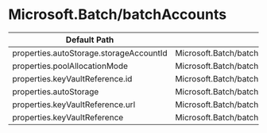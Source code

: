 # Microsoft.Batch/batchAccounts

| Default Path | Alias |
|---|---|
| properties.autoStorage.storageAccountId | Microsoft.Batch/batchAccounts/autoStorage.storageAccountId |
| properties.poolAllocationMode | Microsoft.Batch/batchAccounts/poolAllocationMode |
| properties.keyVaultReference.id | Microsoft.Batch/batchAccounts/keyVaultReference.id |
| properties.autoStorage | Microsoft.Batch/batchAccounts/autoStorage |
| properties.keyVaultReference.url | Microsoft.Batch/batchAccounts/keyVaultReference.url |
| properties.keyVaultReference | Microsoft.Batch/batchAccounts/keyVaultReference |

